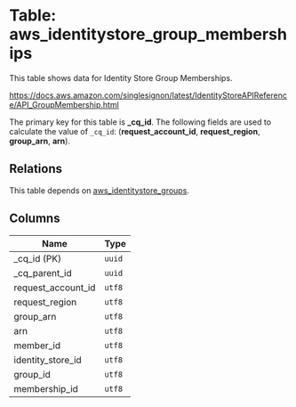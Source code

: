 # Table: aws_identitystore_group_memberships

This table shows data for Identity Store Group Memberships.

https://docs.aws.amazon.com/singlesignon/latest/IdentityStoreAPIReference/API_GroupMembership.html

The primary key for this table is **_cq_id**.
The following fields are used to calculate the value of `_cq_id`: (**request_account_id**, **request_region**, **group_arn**, **arn**).
## Relations

This table depends on [aws_identitystore_groups](aws_identitystore_groups.md).

## Columns

| Name          | Type          |
| ------------- | ------------- |
|_cq_id (PK)|`uuid`|
|_cq_parent_id|`uuid`|
|request_account_id|`utf8`|
|request_region|`utf8`|
|group_arn|`utf8`|
|arn|`utf8`|
|member_id|`utf8`|
|identity_store_id|`utf8`|
|group_id|`utf8`|
|membership_id|`utf8`|